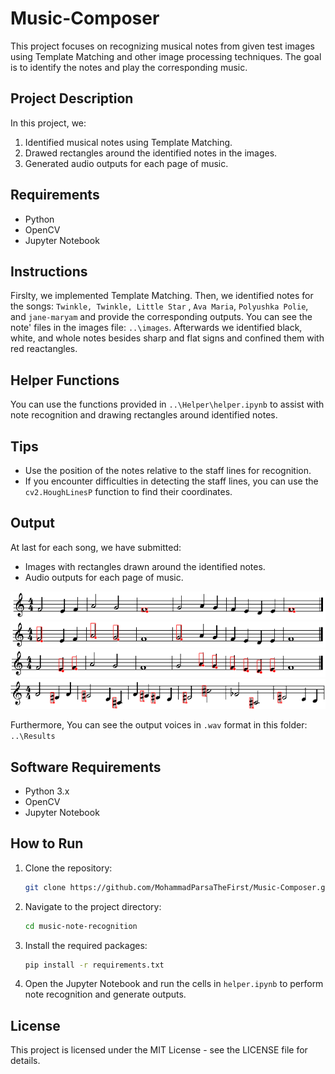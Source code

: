 # Music-Composer

This project focuses on recognizing musical notes from given test images using Template Matching and other image processing techniques. The goal is to identify the notes and play the corresponding music.

## Project Description

In this project, we:
1. Identified musical notes using Template Matching.
2. Drawed rectangles around the identified notes in the images.
3. Generated audio outputs for each page of music.

## Requirements

- Python
- OpenCV
- Jupyter Notebook

## Instructions
Firslty, we implemented Template Matching. Then, we identified notes for the songs: `Twinkle, Twinkle, Little Star` , `Ava Maria`, `Polyushka Polie`, and `jane-maryam`  and provide the corresponding outputs.
You can see the note' files in the images file: `..\images`. 
Afterwards we identified black, white, and whole notes  besides sharp and flat signs and confined them with red reactangles.
## Helper Functions

You can use the functions provided in `..\Helper\helper.ipynb` to assist with note recognition and drawing rectangles around identified notes.

## Tips

- Use the position of the notes relative to the staff lines for recognition.
- If you encounter difficulties in detecting the staff lines, you can use the `cv2.HoughLinesP` function to find their coordinates. 

## Output

At last for each song, we have submitted:
- Images with rectangles drawn around the identified notes.
- Audio outputs for each page of music.

![alt text](https://github.com/MohammadParsaTheFirst/Music-Composer/blob/main/images/Results/1.png?raw=true)
![alt text](https://github.com/MohammadParsaTheFirst/Music-Composer/blob/main/images/Results/2.png?raw=true)
![alt text](https://github.com/MohammadParsaTheFirst/Music-Composer/blob/main/images/Results/3.png?raw=true)
![alt text](https://github.com/MohammadParsaTheFirst/Music-Composer/blob/main/images/Results/4.png?raw=true)

Furthermore, You can see the output voices in `.wav` format in this folder: `..\Results`
## Software Requirements

- Python 3.x
- OpenCV
- Jupyter Notebook

## How to Run

1. Clone the repository:
   ```bash
   git clone https://github.com/MohammadParsaTheFirst/Music-Composer.git
   ```
2. Navigate to the project directory:
   ```bash   
   cd music-note-recognition
   ```
3. Install the required packages:
    ```bash   
   pip install -r requirements.txt
   ```
4. Open the Jupyter Notebook and run the cells in `helper.ipynb` to perform note recognition and generate outputs.
   
## License
This project is licensed under the MIT License - see the LICENSE file for details.
